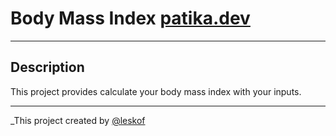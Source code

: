 # Body Mass Index [patika.dev](https://app.patika.dev/courses/java101/odev-vucut-kitle-hesaplama)
___

## Description 

This project provides calculate your body mass index with your inputs.
___

_This project created by [@leskof](https://github.com/leskof)